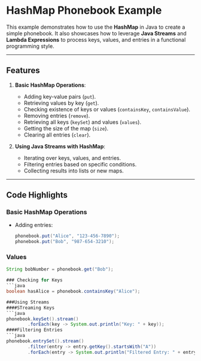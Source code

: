 # HashMap Phonebook Example

This example demonstrates how to use the **HashMap** in Java to create a simple phonebook. It also showcases how to leverage **Java Streams** and **Lambda Expressions** to process keys, values, and entries in a functional programming style.

---

## **Features**
1. **Basic HashMap Operations**:
   - Adding key-value pairs (`put`).
   - Retrieving values by key (`get`).
   - Checking existence of keys or values (`containsKey`, `containsValue`).
   - Removing entries (`remove`).
   - Retrieving all keys (`keySet`) and values (`values`).
   - Getting the size of the map (`size`).
   - Clearing all entries (`clear`).

2. **Using Java Streams with HashMap**:
   - Iterating over keys, values, and entries.
   - Filtering entries based on specific conditions.
   - Collecting results into lists or new maps.

---

## **Code Highlights**

### Basic HashMap Operations
- Adding entries:
  ```java
  phonebook.put("Alice", "123-456-7890");
  phonebook.put("Bob", "987-654-3210");

### Values
```java
String bobNumber = phonebook.get("Bob");

### Checking for Keys
```java
boolean hasAlice = phonebook.containsKey("Alice");

###Using Streams
####STreaming Keys
```java
phonebook.keySet().stream()
        .forEach(key -> System.out.println("Key: " + key));
####Filtering Entries
```java
phonebook.entrySet().stream()
        .filter(entry -> entry.getKey().startsWith("A"))
        .forEach(entry -> System.out.println("Filtered Entry: " + entry.getKey() + " - " + entry.getValue()));
